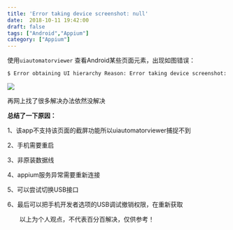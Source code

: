 ```yaml
---
title: 'Error taking device screenshot: null'
date:  2018-10-11 19:42:00
draft: false
tags: ["Android","Appium"]
category: ["Appium"]
---
```

使用```uiautomatorviewer``` 查看Android某些页面元素，出现如图错误：
```bash
$ Error obtaining UI hierarchy Reason: Error taking device screenshot: null
```
![](https://img-blog.csdnimg.cn/img_convert/fc8af8463b3e6822ccdd940774759365.png)


再网上找了很多解决办法依然没解决

**总结了一下原因：**

1、该app不支持该页面的截屏功能所以uiautomatorviewer捕捉不到

2、手机需要重启

3、非原装数据线

4、appium服务异常需要重新连接

5、可以尝试切换USB接口

6、最后可以把手机开发者选项的USB调试撤销权限，在重新获取

　　以上为个人观点，不代表百分百解决，仅供参考！